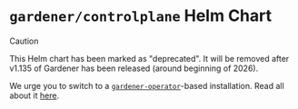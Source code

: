 # `gardener/controlplane` Helm Chart

> [!CAUTION]
> This Helm chart has been marked as "deprecated".
> It will be removed after v1.135 of Gardener has been released (around beginning of 2026).
>
> We urge you to switch to a [`gardener-operator`](../../../docs/concepts/operator.md)-based installation.
> Read all about it [here](../../../docs/concepts/operator.md#migrating-an-existing-gardener-landscape-to-gardener-operator).
